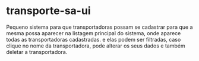# transporte-sa-ui
Pequeno sistema para que transportadoras possam se cadastrar para que a mesma possa aparecer na listagem principal do sistema, onde aparece todas as transportadoras cadastradas. e elas podem ser filtradas, caso clique no nome da transportadora, pode alterar os seus dados e também deletar a transportadora.
